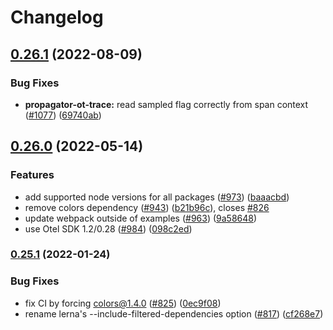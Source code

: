 # Changelog

## [0.26.1](https://github.com/open-telemetry/opentelemetry-js-contrib/compare/propagator-ot-trace-v0.26.0...propagator-ot-trace-v0.26.1) (2022-08-09)


### Bug Fixes

* **propagator-ot-trace:** read sampled flag correctly from span context ([#1077](https://github.com/open-telemetry/opentelemetry-js-contrib/issues/1077)) ([69740ab](https://github.com/open-telemetry/opentelemetry-js-contrib/commit/69740aba848486908e924376e3ca093ab88720b6))

## [0.26.0](https://github.com/open-telemetry/opentelemetry-js-contrib/compare/propagator-ot-trace-v0.25.1...propagator-ot-trace-v0.26.0) (2022-05-14)


### Features

* add supported node versions for all packages ([#973](https://github.com/open-telemetry/opentelemetry-js-contrib/issues/973)) ([baaacbd](https://github.com/open-telemetry/opentelemetry-js-contrib/commit/baaacbdd35ca4baab0afae64647aa8c0380ee4b7))
* remove colors dependency ([#943](https://github.com/open-telemetry/opentelemetry-js-contrib/issues/943)) ([b21b96c](https://github.com/open-telemetry/opentelemetry-js-contrib/commit/b21b96c1a3a4f871370f970d6b2825f00e1fe595)), closes [#826](https://github.com/open-telemetry/opentelemetry-js-contrib/issues/826)
* update webpack outside of examples ([#963](https://github.com/open-telemetry/opentelemetry-js-contrib/issues/963)) ([9a58648](https://github.com/open-telemetry/opentelemetry-js-contrib/commit/9a586480ed6a7677fb1283a61d05540345c52617))
* use Otel SDK 1.2/0.28 ([#984](https://github.com/open-telemetry/opentelemetry-js-contrib/issues/984)) ([098c2ed](https://github.com/open-telemetry/opentelemetry-js-contrib/commit/098c2ed6f9c5ab7bd865685018c0777245aab3b7))

### [0.25.1](https://www.github.com/open-telemetry/opentelemetry-js-contrib/compare/propagator-ot-trace-v0.25.0...propagator-ot-trace-v0.25.1) (2022-01-24)


### Bug Fixes

* fix CI by forcing colors@1.4.0 ([#825](https://www.github.com/open-telemetry/opentelemetry-js-contrib/issues/825)) ([0ec9f08](https://www.github.com/open-telemetry/opentelemetry-js-contrib/commit/0ec9f080520fe0f146a915a656300ef53a151ace))
* rename lerna's --include-filtered-dependencies option ([#817](https://www.github.com/open-telemetry/opentelemetry-js-contrib/issues/817)) ([cf268e7](https://www.github.com/open-telemetry/opentelemetry-js-contrib/commit/cf268e7a92b7800ad6dbec9ca77466f9ee03ee1a))
